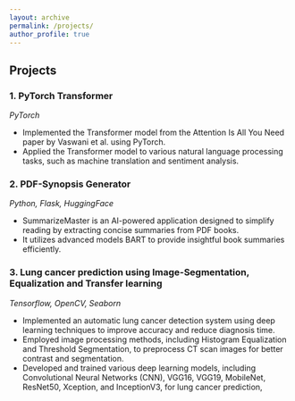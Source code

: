 ```yaml
---
layout: archive
permalink: /projects/
author_profile: true
---
```


<h2> Projects </h2>

### 1.  PyTorch Transformer 
*PyTorch*
- Implemented the Transformer model from the Attention Is All You Need paper by Vaswani et al. using PyTorch.
- Applied the Transformer model to various natural language processing tasks, such as machine translation and sentiment analysis.

### 2. PDF-Synopsis Generator
*Python, Flask, HuggingFace*
- SummarizeMaster is an AI-powered application designed to simplify reading by extracting concise summaries from PDF books.
- It utilizes advanced models BART to provide insightful book summaries efficiently.

### 3. Lung cancer prediction using Image-Segmentation, Equalization and Transfer learning
*Tensorflow, OpenCV, Seaborn*
- Implemented an automatic lung cancer detection system using deep learning techniques to improve accuracy and reduce diagnosis time.
- Employed image processing methods, including Histogram Equalization and Threshold Segmentation, to preprocess CT scan images for better
contrast and segmentation.
- Developed and trained various deep learning models, including Convolutional Neural Networks (CNN), VGG16, VGG19, MobileNet,
ResNet50, Xception, and InceptionV3, for lung cancer prediction,
